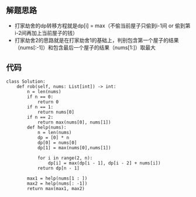 ## 解题思路
 
+ 打家劫舍的dp转移方程就是dp[i] = max（不偷当前屋子只偷到i-1间 or 偷到第i-2间再加上当前屋子的钱）
+ 打家劫舍2的思路就是在打家劫舍1的基础上，判别包含第一个屋子的结果（nums[:-1]）和包含最后一个屋子的结果（nums[1:]）取最大




## 代码


```
class Solution:
    def rob(self, nums: List[int]) -> int:
        n = len(nums)
        if n == 0:
            return 0
        if n == 1:
            return nums[0]
        if n == 2:
            return max(nums[0], nums[1])
        def help(nums): 
            n = len(nums)
            dp = [0] * n 
            dp[0] = nums[0]
            dp[1] = max(nums[0],nums[1])

            for i in range(2, n):
                dp[i] = max(dp[i - 1], dp[i - 2] + nums[i])
            return dp[n - 1]
        
        max1 = help(nums[1 : ])
        max2 = help(nums[: -1])
        return max(max1, max2)
```

